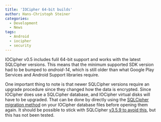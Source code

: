 ```yaml
---
title: 'IOCipher 64-bit builds'
author: Hans-Christoph Steiner
categories:
  - Development
  - News
tags:
  - Android
  - iocipher
  - security
---
```


IOCipher v0.5 includes fulil 64-bit support and works with the latest
SQLCipher versions.  This means that the minimum supported SDK version
had to be bumped to _android-14_, which is still older than what
Google Play Services and Android Support libraries require.

One important thing to note is that newer SQLCipher versions require
an upgrade procedure since they changed how the data is encrypted.
Since IOCipher does use a SQLCipher database, and IOCipher virtual
disks will have to be upgraded.  That can be done by directly using the
[SQLCipher migration method](https://www.zetetic.net/sqlcipher/sqlcipher-api/#cipher_migrate)
on your IOCipher database files before opening them again.  It should
be possible to stick with SQLCipher
[v3.5.9 to avoid this](https://github.com/sqlcipher/android-database-sqlcipher/issues/446),
but this has not been tested.
